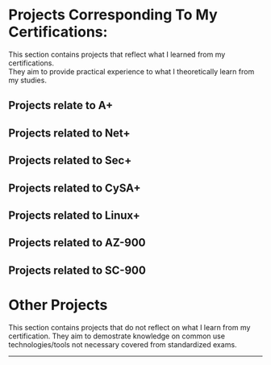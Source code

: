 # Projects Corresponding To My Certifications:
<p>
  This section contains projects that reflect what I learned from my certifications.<br />
  They aim to provide practical experience to what I theoretically learn from my studies. <br /> 
</p>


## Projects relate to A+

## Projects related to Net+

## Projects related to Sec+

## Projects related to CySA+

## Projects related to Linux+

## Projects related to AZ-900

## Projects related to SC-900

# Other Projects

This section contains projects that do not reflect on what I learn from my certification. They aim to demostrate knowledge on common use technologies/tools not necessary covered from standardized exams. 


<hr />
